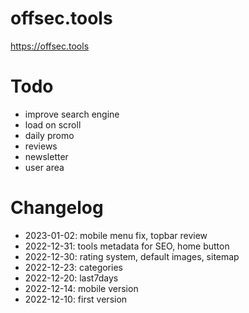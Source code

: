 # offsec.tools

https://offsec.tools


# Todo

- improve search engine  
- load on scroll  
- daily promo  
- reviews  
- newsletter  
- user area  


# Changelog

- 2023-01-02: mobile menu fix, topbar review  
- 2022-12-31: tools metadata for SEO, home button  
- 2022-12-30: rating system, default images, sitemap  
- 2022-12-23: categories  
- 2022-12-20: last7days  
- 2022-12-14: mobile version  
- 2022-12-10: first version  
